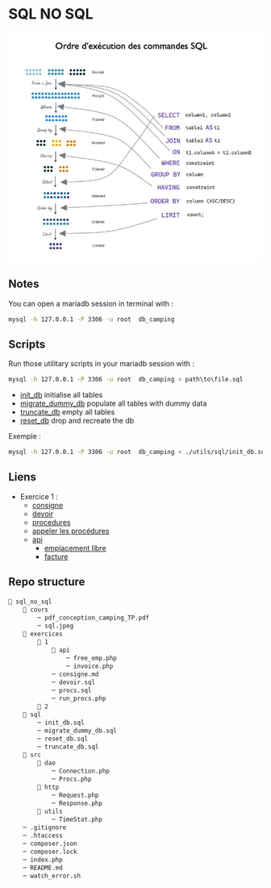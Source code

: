# SQL NO SQL

![sql](./cours/sql.jpeg)

## Notes

You can open a mariadb session in terminal with :

```bash
mysql -h 127.0.0.1 -P 3306 -u root  db_camping
```

## Scripts

Run those utilitary scripts in your mariadb session with :

```bash
mysql -h 127.0.0.1 -P 3306 -u root  db_camping < path\to\file.sql
```

- [init_db](./utils/sql/init_db.sql) initialise all tables
- [migrate_dummy_db](./utils/sql/migrate_dummy_db.sql) populate all tables with dummy data
- [truncate_db](./utils/sql/truncate_db.sql) empty all tables
- [reset_db](./utils/sql/reset_db.sql) drop and recreate the db

Exemple :

```bash
mysql -h 127.0.0.1 -P 3306 -u root  db_camping < ./utils/sql/init_db.sql
```

## Liens

- Exercice 1 :
  - [consigne](./exercices/1/consigne.md)
  - [devoir](./exercices/1/devoir.sql)
  - [procedures](./exercices/1/procs.sql)
  - [appeler les procédures](./exercices/1/run_procs.php)
  - [api](./exercices/1/api/)
    - [emplacement libre](./exercices/1/api/free_emp.php)
    - [facture](./exercices/1/api/invoice.php)

## Repo structure

```plaintext
📁 sql_no_sql
    📁 cours
        ─ pdf_conception_camping_TP.pdf
        ─ sql.jpeg
    📁 exercices
        📁 1
            📁 api
                ─ free_emp.php
                ─ invoice.php
            ─ consigne.md
            ─ devoir.sql
            ─ procs.sql
            ─ run_procs.php
        📁 2
    📁 sql
        ─ init_db.sql
        ─ migrate_dummy_db.sql
        ─ reset_db.sql
        ─ truncate_db.sql
    📁 src
        📁 dao
            ─ Connection.php
            ─ Procs.php
        📁 http
            ─ Request.php
            ─ Response.php
        📁 utils
            ─ TimeStat.php
    ─ .gitignore
    ─ .htaccess
    ─ composer.json
    ─ composer.lock
    ─ index.php
    ─ README.md
    ─ watch_error.sh
```
